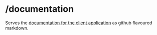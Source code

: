 # /documentation

Serves the [documentation for the client application](https://github.com/GEOLYTIX/xyz/blob/master/public/documentation.md) as github flavoured markdown.

